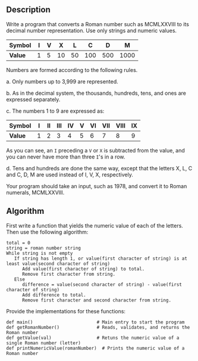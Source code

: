 ## Description

Write a program that converts a Roman number such as MCMLXXVIII to its decimal number representation.  Use only strings and numeric values.

|Symbol |I|V|X|L|C|D|M|
-|-|-|-|-|-|-|-|
**Value**|1|5|10|50|100|500|1000


Numbers are formed according to the following rules.

 a.  Only numbers up to 3,999 are represented. 
 
 b.  As in the decimal system, the thousands, hundreds, tens, and ones are expressed separately.
 
 c.  The numbers 1 to 9 are expressed as:
 
| Symbol |I|II|III|IV|V|VI|VII|VIII|IX|
|-|-|-|-|-|-|-|-|-|-|
|**Value**|1|2|3|4|5|6|7|8|9|


As you can see, an `I` preceding a `V` or `X` is subtracted from the value, and you can never have more than three `I`'s in a row.

d. Tens and hundreds are done the same way, except that the letters X, L, C and C, D, M are used instead of I, V, X, respectively.

Your program should take an input, such as 1978, and convert it to Roman numerals, MCMLXXVIII.

## Algorithm
First write a function that yields the numeric value of each of the letters. Then use the following algorithm:

    total = 0
    string = roman number string
    While string is not empty
       If string has length 1, or value(first character of string) is at least value(second character of string)
          Add value(first character of string) to total.
          Remove first character from string.
       Else
          difference = value(second character of string) - value(first character of string)
          Add difference to total.
          Remove first character and second character from string.

Provide the implementations for these functions:

    def main()                        # Main entry to start the program
    def getRomanNumber()              # Reads, validates, and returns the Roman number
    def getValue(val)                 # Retuns the numeric value of a single Roman number (letter)
    def printNumericValue(romanNumber)  # Prints the numeric value of a Roman number

